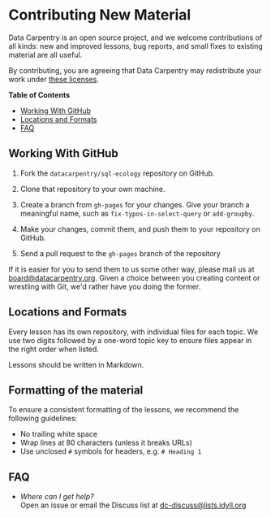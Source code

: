 # Contributing New Material

Data Carpentry is an open source project, and we welcome contributions of all
kinds: new and improved lessons, bug reports, and small fixes to existing
material are all useful.

By contributing, you are agreeing that Data Carpentry may redistribute your work
under [these licenses](LICENSE.md).


**Table of Contents**

*   [Working With GitHub](#working-with-github)
*   [Locations and Formats](#locations-and-formats)
*   [FAQ](#faq)


## Working With GitHub

1.  Fork the `datacarpentry/sql-ecology` repository on GitHub.

2.  Clone that repository to your own machine.

3.  Create a branch from `gh-pages` for your changes.
    Give your branch a meaningful name,
    such as `fix-typos-in-select-query`
    or `add-groupby`.

4.  Make your changes, commit them, and push them to your repository on GitHub.

5.  Send a pull request to the `gh-pages` branch of the repository

If it is easier for you to send them to us some other way,
please mail us at
[board@datacarpentry.org](mailto:board@datacarpentry.org).
Given a choice between you creating content or wrestling with Git,
we'd rather have you doing the former.


## Locations and Formats

Every lesson has its own repository, with individual files for each topic. We
use two digits followed by a one-word topic key to ensure files appear in the
right order when listed.

Lessons should be written in Markdown.


## Formatting of the material

To ensure a consistent formatting of the lessons, we recommend the following
guidelines:
* No trailing white space
* Wrap lines at 80 characters (unless it breaks URLs)
* Use unclosed `#` symbols for headers, e.g. `# Heading 1`

## FAQ

*   *Where can I get help?*
    <br/>
    Open an issue or email the Discuss list at [dc-discuss@lists.idyll.org](mailto:dc-discuss@lists.idyll.org)
